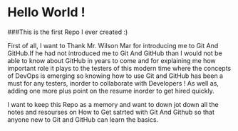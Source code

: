 # Hello World ! 

###This is the first Repo I ever created :) 

First of all, I want to Thank Mr. Wilson Mar for introducing me to Git And GitHub.If he had not introduced me to Git And GitHub than I would not be able to know about GitHub in years to come and for explaining me how  important role it plays to the testers of this modern time where the concepts of DevOps is emerging so knowing how to use Git and  GitHub has been a must for any testers, inorder to collaborate with Developers ! As well as, adding one more plus point on the resume inorder to get hired quickly.

I want to keep  this Repo as a memory and want to down jot down all the notes and resourses on How to Get satrted with Git And Github so that anyone new to Git and GitHub can learn the basics.


